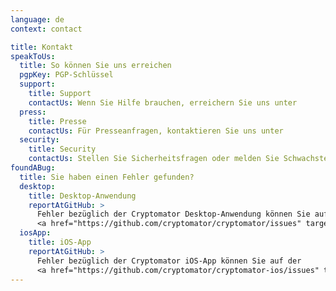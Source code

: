 ```yaml
---
language: de
context: contact

title: Kontakt
speakToUs:
  title: So können Sie uns erreichen
  pgpKey: PGP-Schlüssel
  support:
    title: Support
    contactUs: Wenn Sie Hilfe brauchen, erreichern Sie uns unter
  press:
    title: Presse
    contactUs: Für Presseanfragen, kontaktieren Sie uns unter
  security:
    title: Security
    contactUs: Stellen Sie Sicherheitsfragen oder melden Sie Schwachstellen an
foundABug:
  title: Sie haben einen Fehler gefunden?
  desktop:
    title: Desktop-Anwendung
    reportAtGitHub: >
      Fehler bezüglich der Cryptomator Desktop-Anwendung können Sie auf der
      <a href="https://github.com/cryptomator/cryptomator/issues" target="_blank">Cryptomator Fehlerliste</a> melden.
  iosApp:
    title: iOS-App
    reportAtGitHub: >
      Fehler bezüglich der Cryptomator iOS-App können Sie auf der
      <a href="https://github.com/cryptomator/cryptomator-ios/issues" target="_blank">Cryptomator iOS Fehlerliste</a> melden.
---
```

